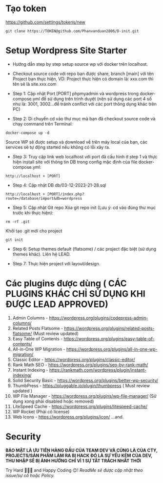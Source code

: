 # Tạo token
https://github.com/settings/tokens/new
```
git clone https://TOKEN@github.com/Phanvanduan2806/D-init.git
```
# Setup Wordpress Site Starter
- Hướng dẫn step by step setup source wp với docker trên localhost. 
- Checkout source code với repo bạn được share, branch [main] với tên Project bạn thực hiện, VD: Project thực hiện có domain là: xxx.com thì tên sẽ là site.xxx.com

- Step 1: Cập nhật Port [PORT] phpmyadmin và wordpress trong docker-compose.yml để sử dụng trên trình duyệt (nên sử dụng các port 4 số như là: 3001, 3002...để tránh conflict với các port thông dụng khác trên PC)

- Step 2: Di chuyển cd vào thư mục mà bạn đã checkout source code và chạy command trên Terminal:
```
docker-compose up -d
```
Source WP sẽ được setup và download về trên máy local của bạn, các services sẽ tự động started nếu không có lỗi xảy ra.

- Step 3: Truy cập link web localhost với port đã cấu hình ở step 1 và thực hiện install site với thông tin DB trong config mặc định của file docker-compose.yml:
```
http://localhost + [PORT]
```
- Step 4: Cập nhật DB db/03-12-2023-21-28.sql
```
http://localhost + [PORT]/index.php?route=/database/import&db=wordpress
```
- Step 5: Cập nhật Git repo
Xóa git repo init (Lưu ý: cd vào đúng thư mục trước khi thực hiện):
```
rm -rf .git
```
Khởi tạo .git mới cho project
```
git init
```
- Step 6: Setup themes default (flatsome) / các project đặc biệt (sử dụng themes khác). Liên hệ LEAD.

- Step 7: Thực hiện project với layout/design.

# Các plugins được dùng ( CÁC PLUGINS KHÁC CHỈ SỬ DỤNG KHI ĐƯỢC LEAD APPROVED)
1. Admin Columns - https://wordpress.org/plugins/codepress-admin-columns/
2. Related Posts Flatsome - https://wordpress.org/plugins/related-posts-flatsome/ (Must review updated)
3. Easy Table of Contents - https://wordpress.org/plugins/easy-table-of-contents/
4. All-in-One WP Migration - https://wordpress.org/plugins/all-in-one-wp-migration/
5. Classic Editor - https://wordpress.org/plugins/classic-editor/
6. Rank Math SEO - https://wordpress.org/plugins/seo-by-rank-math/
7. Instant Indexing - https://rankmath.com/wordpress/plugin/instant-indexing/
8. Solid Security Basic - https://wordpress.org/plugins/better-wp-security/
9. ThumbPress - https://pluggable.io/plugin/thumbpress ( Must review updated )
10. WP File Manager - https://wordpress.org/plugins/wp-file-manager/ (Sử dụng xong phải disabled hoặc removed)
11. LiteSpeed Cache - https://wordpress.org/plugins/litespeed-cache/
12. WP Rocket (Phải có license)
13. Web Icons - https://wordpress.org/plugins/icon/
...and.

# Security
**BẢO MẬT LÀ ƯU TIÊN HÀNG ĐẦU CỦA TEAM DEV VÀ CŨNG LÀ CỦA CTY,** 
**PROJECTS/SẢN PHẨM LÀM RA BỊ HACK ĐÓ LÀ SỰ YẾU KÉM CỦA DEV,** 
**THU NHẬP SẼ BỊ ẢNH HƯỞNG CHỈ VÌ 1 SỰ TẤT TRÁCH NHẤT THỜI**

Try Hard 💪💪💪 and Happy Coding 😉!
_ReadMe sẽ được cập nhật theo issue/sự cố hoặc Policy._
